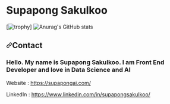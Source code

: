 
<h1>Supapong Sakulkoo</h1>

[![trophy](https://github-profile-trophy.vercel.app/?username=SupapongSakulkoo&theme=onedark)]
![Anurag's GitHub stats](https://github-readme-stats.vercel.app/api?username=SupapongSakulkoo&show_icons=true&theme=radical)

<article class="markdown-body entry-content container-lg f5" itemprop="text">
<h2><a id="user-content-contact" class="anchor" aria-hidden="true" href="#contact"><svg class="octicon octicon-link" viewBox="0 0 16 16" version="1.1" width="16" height="16" aria-hidden="true"><path fill-rule="evenodd" d="M7.775 3.275a.75.75 0 001.06 1.06l1.25-1.25a2 2 0 112.83 2.83l-2.5 2.5a2 2 0 01-2.83 0 .75.75 0 00-1.06 1.06 3.5 3.5 0 004.95 0l2.5-2.5a3.5 3.5 0 00-4.95-4.95l-1.25 1.25zm-4.69 9.64a2 2 0 010-2.83l2.5-2.5a2 2 0 012.83 0 .75.75 0 001.06-1.06 3.5 3.5 0 00-4.95 0l-2.5 2.5a3.5 3.5 0 004.95 4.95l1.25-1.25a.75.75 0 00-1.06-1.06l-1.25 1.25a2 2 0 01-2.83 0z"></path></svg></a>Contact</h2>
<h3><b>Hello. My name is Supapong Sakulkoo. I am Front End Developer and love in Data Science and AI</b></h3>
<p>Website : <a href="https://iam.wannaphong.com" rel="nofollow">https://supapongai.com/</a></p>
<p>LinkedIn : <a href="https://www.linkedin.com/in/wannaphong/" rel="nofollow">https://www.linkedin.com/in/supapongsakulkoo/</a></p>

